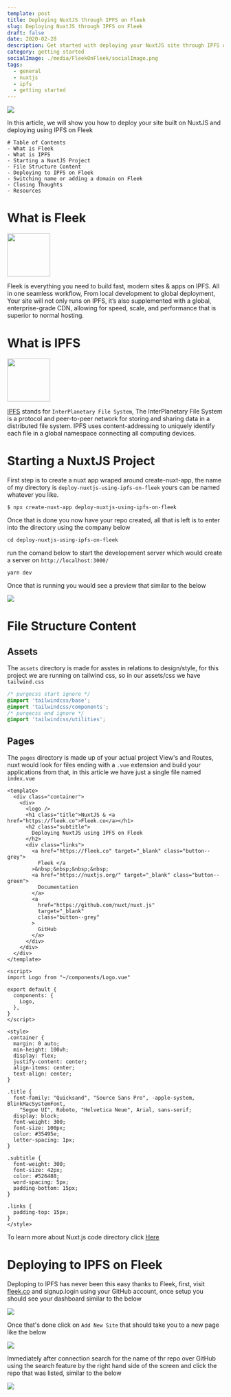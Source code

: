 ```yaml
---
template: post
title: Deploying NuxtJS through IPFS on Fleek
slug: Deploying NuxtJS through IPFS on Fleek
draft: false
date: 2020-02-28
description: Get started with deploying your NuxtJS site through IPFS on Fleek
category: getting started
socialImage: ./media/FleekOnFleek/socialImage.png
tags:
  - general
  - nuxtjs
  - ipfs
  - getting started
---
```

![](./media/FleekOnFleek/socialImage.png)


In this article, we will show you how to deploy your site built on NuxtJS and deploying using IPFS on Fleek 

```
# Table of Contents
- What is Fleek
- What is IPFS
- Starting a NuxtJS Project
- File Structure Content
- Deploying to IPFS on Fleek
- Switching name or adding a domain on Fleek
- Closing Thoughts
- Resources
```

# What is Fleek

<img src="images/nuxtjs/fleek-logo.png" width="100px">

Fleek is everything you need to build fast, modern sites & apps on IPFS. All in one seamless workflow, From local development to global deployment, Your site will not only runs on IPFS, it’s also supplemented with a global, enterprise-grade CDN, allowing for speed, scale, and performance that is superior to normal hosting. 

# What is IPFS
<img src="images/nuxtjs/ipfs-logo.png" width="100px">

[IPFS](https://ipfs.io) stands for `InterPlanetary File System`, The InterPlanetary File System is a protocol and peer-to-peer network for storing and sharing data in a distributed file system. IPFS uses content-addressing to uniquely identify each file in a global namespace connecting all computing devices.

# Starting a NuxtJS Project

First step is to create a nuxt app wraped around create-nuxt-app, the name of my directory is `deploy-nuxtjs-using-ipfs-on-fleek` yours can be named whatever you like.

```
$ npx create-nuxt-app deploy-nuxtjs-using-ipfs-on-fleek

```

Once that is done you now have your repo created, all that is left is to enter into the directory using the company below

```
cd deploy-nuxtjs-using-ipfs-on-fleek
```

run the comand below to start the developement server which would create a server on `http://localhost:3000/`

```
yarn dev
```

Once that is running you would see a preview that similar to the below

![](images/nuxtjs/nuxt-main.png)


# File Structure Content

## Assets
The `assets` directory is made for asstes in relations to design/style, for this project we are running on tailwind css, so in our assets/css we have `tailwind.css`

```css
/* purgecss start ignore */
@import 'tailwindcss/base';
@import 'tailwindcss/components';
/* purgecss end ignore */
@import 'tailwindcss/utilities';
```

## Pages

The `pages` directory is made up of your actual project View's and Routes, nuxt would look for files ending with a `.vue` extension and build your applications from that, in this article we have just a single file named `index.vue`

```vue
<template>
  <div class="container">
    <div>
      <logo />
      <h1 class="title">NuxtJS & <a href="https://fleek.co">Fleek.co</a></h1>
      <h2 class="subtitle">
        Deploying NuxtJS using IPFS on Fleek
      </h2>
      <div class="links">
        <a href="https://fleek.co" target="_blank" class="button--grey">
          Fleek </a
        >&nbsp;&nbsp;&nbsp;&nbsp;
        <a href="https://nuxtjs.org/" target="_blank" class="button--green">
          Documentation
        </a>
        <a
          href="https://github.com/nuxt/nuxt.js"
          target="_blank"
          class="button--grey"
        >
          GitHub
        </a>
      </div>
    </div>
  </div>
</template>

<script>
import Logo from "~/components/Logo.vue"

export default {
  components: {
    Logo,
  },
}
</script>

<style>
.container {
  margin: 0 auto;
  min-height: 100vh;
  display: flex;
  justify-content: center;
  align-items: center;
  text-align: center;
}

.title {
  font-family: "Quicksand", "Source Sans Pro", -apple-system, BlinkMacSystemFont,
    "Segoe UI", Roboto, "Helvetica Neue", Arial, sans-serif;
  display: block;
  font-weight: 300;
  font-size: 100px;
  color: #35495e;
  letter-spacing: 1px;
}

.subtitle {
  font-weight: 300;
  font-size: 42px;
  color: #526488;
  word-spacing: 5px;
  padding-bottom: 15px;
}

.links {
  padding-top: 15px;
}
</style>
```

To learn more about Nuxt.js code directory click [Here](https://nuxtjs.org/guide/directory-structure/) 

# Deploying to IPFS on Fleek

Deploping to IPFS has never been this easy thanks to Fleek, first, visit [fleek.co](https://fleek.co) and signup.login using your GitHub account, once setup you should see your dashboard similar to the below

![](images/nuxtjs/fleek-dash.png)

Once that's done click on `Add New Site` that should take you to a new page like the below

![](images/nuxtjs/connect.png)

Immediately after connection search for the name of thr repo over GitHub using the search feature by the right hand side of the screen and click the repo that was listed, similar to the below

![](images/nuxtjs/search.png)

